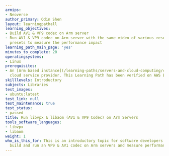 ```yaml
---
armips:
- Neoverse
author_primary: Odin Shen
layout: learningpathall
learning_objectives:
- Build AV1 & VP9 codec on Arm server
- Run AV1 & VP9 codec on Arm server with the same video of various resolutions and encoding
  presets to measure the performance impact
learning_path_main_page: 'yes'
minutes_to_complete: 20
operatingsystems:
- Linux
prerequisites:
- An [Arm based instance](/learning-paths/servers-and-cloud-computing/csp/) from an appropriate
  cloud service provider. This Learning Path has been verified on AWS EC2 and Apple Silicon, running `Ubuntu Linux 24.04.`
skilllevels: Introductory
subjects: Libraries
test_images:
- ubuntu:latest
test_link: null
test_maintenance: true
test_status:
- passed
title: Run libvpx & libaom (AV1 & VP9 Codec) on Arm Servers
tools_software_languages:
- libvpx
- libaom
weight: 1
who_is_this_for: This is an introductory topic for software developers who want to
  build and run an VP9 & AV1 codec on Arm servers and measure performance.
---
```

